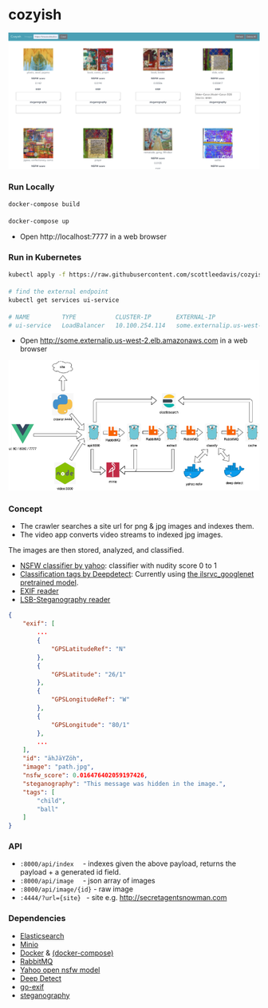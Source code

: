 # cozyish

<img src="screenshot.png" width="700" />

### Run Locally
```bash
docker-compose build

docker-compose up
```
* Open http://localhost:7777 in a web browser

### Run in Kubernetes
```bash
kubectl apply -f https://raw.githubusercontent.com/scottleedavis/cozyish/master/k8s/cozyish.yml

# find the external endpoint
kubectl get services ui-service

# NAME         TYPE           CLUSTER-IP       EXTERNAL-IP                                   PORT(S)        AGE
# ui-service   LoadBalancer   10.100.254.114   some.externalip.us-west-2.elb.amazonaws.com   80:32323/TCP   2m22s
```
* Open http://some.externalip.us-west-2.elb.amazonaws.com  in a web browser

<img src="cozyish.png" width="700" />

### Concept
* The crawler searches a site url for png & jpg images and indexes them. 
* The video app converts video streams to indexed jpg images. 

The images are then stored, analyzed, and classified.

* [NSFW classifier by yahoo](https://github.com/yahoo/open_nsfw): classifier with nudity score 0 to 1
* [Classification tags by Deepdetect](https://www.deepdetect.com):   Currently using [the ilsrvc_googlenet pretrained model](https://www.deepdetect.com/models/ilsvrc_googlenet/).  
* [EXIF reader](https://github.com/dsoprea/go-exif)
* [LSB-Steganography reader](https://github.com/auyer/steganography) 


```json
{
    "exif": [
        ...
        {
            "GPSLatitudeRef": "N"
        },
        {
            "GPSLatitude": "26/1"
        },
        {
            "GPSLongitudeRef": "W"
        },
        {
            "GPSLongitude": "80/1"
        },
        ...
    ],
    "id": "ähJäYZöh",
    "image": "path.jpg",
    "nsfw_score": 0.016476402059197426,
    "steganography": "This message was hidden in the image.",
    "tags": [
        "child",
        "ball"
    ]
}
```

### API
* `:8000/api/index  `     - indexes given the above payload, returns the payload + a generated id field.
* `:8000/api/image  `     - json array of images
* `:8000/api/image/{id}`  - raw image
* `:4444/?url={site} `    - site e.g. http://secretagentsnowman.com

### Dependencies
* [Elasticsearch](https://www.elastic.co/)
* [Minio](https://min.io/)
* [Docker](https://www.docker.com/) & [(docker-compose)](https://docs.docker.com/compose/)
* [RabbitMQ](https://www.rabbitmq.com/)
* [Yahoo open nsfw model](https://github.com/yahoo/open_nsfw)
* [Deep Detect](https://www.deepdetect.com/)
* [go-exif](https://github.com/dsoprea/go-exif)
* [steganography](https://github.com/auyer/steganography)


